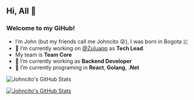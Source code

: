 ## Hi, All 👋 

### Welcome to my **GiHub**!  

- I’m John (but my friends call me Johncito 😝), I was born in Bogota 🇨
- 🔭 I’m currently working on [@Zuluapp](https://github.com/zuluapp) as **Tech Lead**.
- My team is **Team Core**
- 👀 I’m currently working as **Backend Developer**
- 🌱 I’m currently programing in **React**, **Golang**, **.Net**

![Johncito's GitHub Stats](https://github-readme-stats.vercel.app/api?username=john-zulu&count_private=true&show_icons=true&theme=react)

[![Johncito's GitHub Stats](https://github-readme-stats.vercel.app/api/top-langs/?username=john-zulu&layout=compact&count_private=true&theme=city_lights)](https://github.com/john-zulu)
